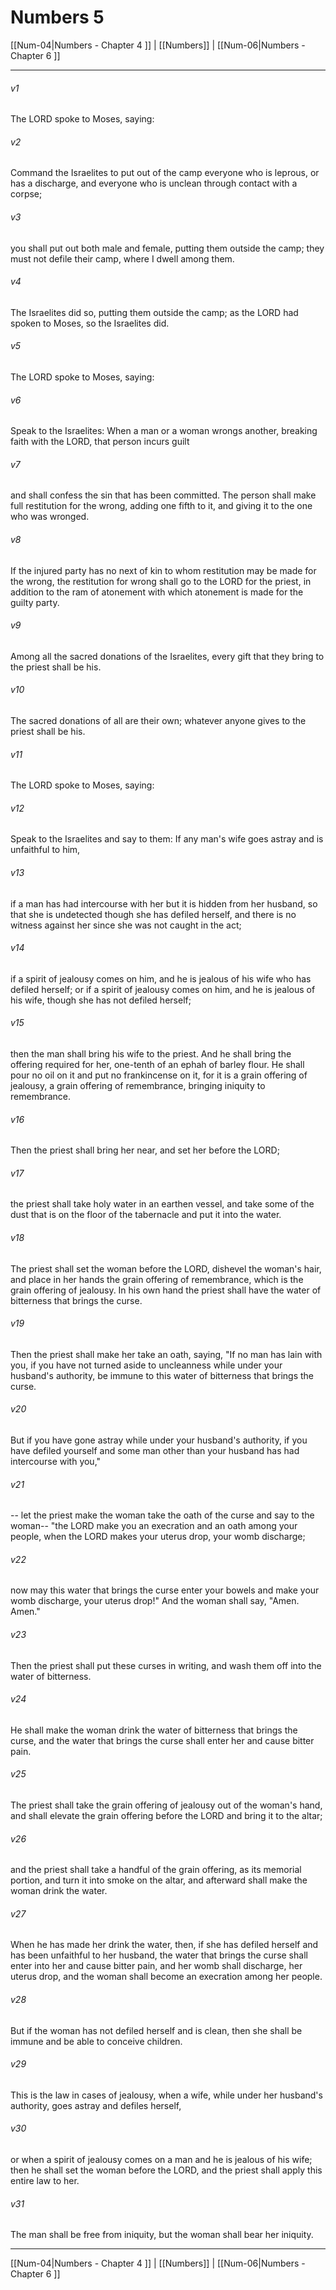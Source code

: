 # Numbers 5

[[Num-04|Numbers - Chapter 4 ]] | [[Numbers]] | [[Num-06|Numbers - Chapter 6 ]]
***

###### v1
The LORD spoke to Moses, saying:
###### v2
Command the Israelites to put out of the camp everyone who is leprous, or has a discharge, and everyone who is unclean through contact with a corpse;
###### v3
you shall put out both male and female, putting them outside the camp; they must not defile their camp, where I dwell among them.
###### v4
The Israelites did so, putting them outside the camp; as the LORD had spoken to Moses, so the Israelites did.
###### v5
The LORD spoke to Moses, saying:
###### v6
Speak to the Israelites: When a man or a woman wrongs another, breaking faith with the LORD, that person incurs guilt
###### v7
and shall confess the sin that has been committed. The person shall make full restitution for the wrong, adding one fifth to it, and giving it to the one who was wronged.
###### v8
If the injured party has no next of kin to whom restitution may be made for the wrong, the restitution for wrong shall go to the LORD for the priest, in addition to the ram of atonement with which atonement is made for the guilty party.
###### v9
Among all the sacred donations of the Israelites, every gift that they bring to the priest shall be his.
###### v10
The sacred donations of all are their own; whatever anyone gives to the priest shall be his.
###### v11
The LORD spoke to Moses, saying:
###### v12
Speak to the Israelites and say to them: If any man's wife goes astray and is unfaithful to him,
###### v13
if a man has had intercourse with her but it is hidden from her husband, so that she is undetected though she has defiled herself, and there is no witness against her since she was not caught in the act;
###### v14
if a spirit of jealousy comes on him, and he is jealous of his wife who has defiled herself; or if a spirit of jealousy comes on him, and he is jealous of his wife, though she has not defiled herself;
###### v15
then the man shall bring his wife to the priest. And he shall bring the offering required for her, one-tenth of an ephah of barley flour. He shall pour no oil on it and put no frankincense on it, for it is a grain offering of jealousy, a grain offering of remembrance, bringing iniquity to remembrance.
###### v16
Then the priest shall bring her near, and set her before the LORD;
###### v17
the priest shall take holy water in an earthen vessel, and take some of the dust that is on the floor of the tabernacle and put it into the water.
###### v18
The priest shall set the woman before the LORD, dishevel the woman's hair, and place in her hands the grain offering of remembrance, which is the grain offering of jealousy. In his own hand the priest shall have the water of bitterness that brings the curse.
###### v19
Then the priest shall make her take an oath, saying, "If no man has lain with you, if you have not turned aside to uncleanness while under your husband's authority, be immune to this water of bitterness that brings the curse.
###### v20
But if you have gone astray while under your husband's authority, if you have defiled yourself and some man other than your husband has had intercourse with you,"
###### v21
-- let the priest make the woman take the oath of the curse and say to the woman-- "the LORD make you an execration and an oath among your people, when the LORD makes your uterus drop, your womb discharge;
###### v22
now may this water that brings the curse enter your bowels and make your womb discharge, your uterus drop!" And the woman shall say, "Amen. Amen."
###### v23
Then the priest shall put these curses in writing, and wash them off into the water of bitterness.
###### v24
He shall make the woman drink the water of bitterness that brings the curse, and the water that brings the curse shall enter her and cause bitter pain.
###### v25
The priest shall take the grain offering of jealousy out of the woman's hand, and shall elevate the grain offering before the LORD and bring it to the altar;
###### v26
and the priest shall take a handful of the grain offering, as its memorial portion, and turn it into smoke on the altar, and afterward shall make the woman drink the water.
###### v27
When he has made her drink the water, then, if she has defiled herself and has been unfaithful to her husband, the water that brings the curse shall enter into her and cause bitter pain, and her womb shall discharge, her uterus drop, and the woman shall become an execration among her people.
###### v28
But if the woman has not defiled herself and is clean, then she shall be immune and be able to conceive children.
###### v29
This is the law in cases of jealousy, when a wife, while under her husband's authority, goes astray and defiles herself,
###### v30
or when a spirit of jealousy comes on a man and he is jealous of his wife; then he shall set the woman before the LORD, and the priest shall apply this entire law to her.
###### v31
The man shall be free from iniquity, but the woman shall bear her iniquity.

***

[[Num-04|Numbers - Chapter 4 ]] | [[Numbers]] | [[Num-06|Numbers - Chapter 6 ]]
